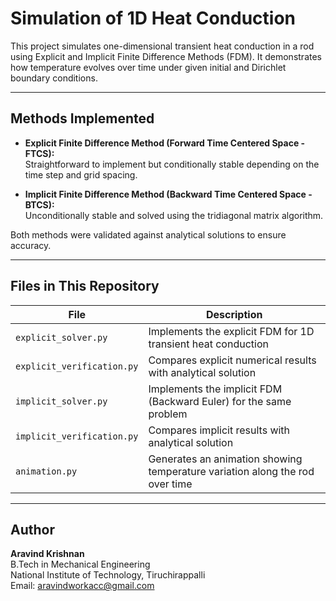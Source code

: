 # Simulation of 1D Heat Conduction

This project simulates one-dimensional transient heat conduction in a rod using Explicit and Implicit Finite Difference Methods (FDM). It demonstrates how temperature evolves over time under given initial and Dirichlet boundary conditions.

---

## Methods Implemented

- **Explicit Finite Difference Method (Forward Time Centered Space - FTCS):**  
  Straightforward to implement but conditionally stable depending on the time step and grid spacing.

- **Implicit Finite Difference Method (Backward Time Centered Space - BTCS):**  
  Unconditionally stable and solved using the tridiagonal matrix algorithm.

Both methods were validated against analytical solutions to ensure accuracy.

---

## Files in This Repository

| File | Description |
|------|--------------|
| `explicit_solver.py` | Implements the explicit FDM for 1D transient heat conduction |
| `explicit_verification.py` | Compares explicit numerical results with analytical solution |
| `implicit_solver.py` | Implements the implicit FDM (Backward Euler) for the same problem |
| `implicit_verification.py` | Compares implicit results with analytical solution |
| `animation.py` | Generates an animation showing temperature variation along the rod over time |

---

## Author

**Aravind Krishnan**  
B.Tech in Mechanical Engineering  
National Institute of Technology, Tiruchirappalli  
Email: [aravindworkacc@gmail.com](mailto:aravindworkacc@gmail.com)
